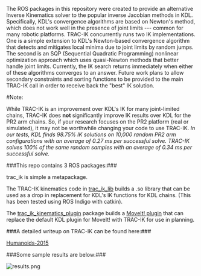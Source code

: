 The ROS packages in this repository were created to provide an alternative
Inverse Kinematics solver to the popular inverse Jacobian methods in KDL.
Specifically, KDL's convergence algorithms are based on Newton's method, which
does not work well in the presence of joint limits --- common for many robotic
platforms.  TRAC-IK concurrently runs two IK implementations.  One is a simple
extension to KDL's Newton-based convergence algorithm that detects and
mitigates local minima due to joint limits by random jumps.  The second is an
SQP (Sequential Quadratic Programming) nonlinear optimization approach which
uses quasi-Newton methods that better handle joint limits.  Currently, the IK
search returns immediately when either of these algorithms converges to an
answer.  Future work plans to allow secondary constraints and sorting
functions to be provided to the main TRAC-IK call in order to receive back the
"best" IK solution.

#Note: 

While TRAC-IK is an improvement over KDL's IK for many joint-limited chains,
TRAC-IK does **not** significantly improve IK results over KDL for the PR2 arm
chains.  So, if your research focuses on the PR2 platform (real or simulated),
it may not be worthwhile changing your code to use TRAC-IK.  *In our tests,
KDL finds 98.75% IK solutions on 10,000 random PR2 arm configurations with an
average of 0.27 ms per successful solve.  TRAC-IK solves 100% of the same
random samples with an average of 0.34 ms per successful solve.*

###This repo contains 3 ROS packages:###

trac\_ik is simple a metapackage.

The TRAC-IK kinematics code in
[trac\_ik\_lib](https://bitbucket.org/traclabs/trac_ik/src/HEAD/trac_ik_lib)
builds a .so library that can be used as a drop in replacement for KDL's IK
functions for KDL chains. (This has been tested using ROS Indigo with catkin).

The
[trac\_ik\_kinematics\_plugin](https://bitbucket.org/traclabs/trac_ik/src/HEAD/trac_ik_kinematics_plugin)
package builds a [MoveIt!
plugin](http://moveit.ros.org/documentation/concepts/#kinematics) that can
replace the default KDL plugin for MoveIt! with TRAC-IK for use in planning.

###A detailed writeup on TRAC-IK can be found here:###

[Humanoids-2015](https://personal.traclabs.com/~pbeeson/publications/b2hd-Beeson-humanoids-15.html)

###Some sample results are below:### 

![results.png](https://bitbucket.org/repo/7eA5MR/images/1410545029-results.png)
